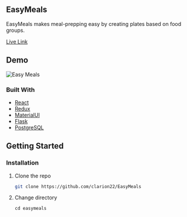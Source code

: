 ## EasyMeals

EasyMeals makes meal-prepping easy by creating plates based on food groups. 

[Live Link](https://eazymeals.herokuapp.com)

## Demo
![Easy Meals](https://user-images.githubusercontent.com/66930118/114934464-e6daf100-9e07-11eb-9722-796f8148db6c.gif)

### Built With

* [React](https://reactjs.org/)
* [Redux](https://react-redux.js.org/)
* [MaterialUI](https://material-ui.com/)
* [Flask](https://react-redux.js.org/)
* [PostgreSQL](https://www.postgresql.org/)

## Getting Started

### Installation
1. Clone the repo
   ```sh
   git clone https://github.com/clarion22/EasyMeals
   ```
2. Change directory 
   ```
   cd easymeals
   ```
